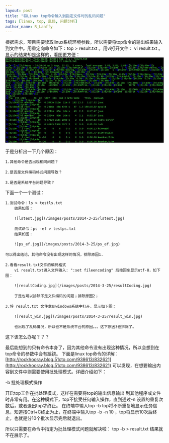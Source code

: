 ```yaml
---
layout: post
title: "将Linux top命令输入到指定文件时的乱码问题"
tags: [linux, top, 乱码, 问题分析]
author_name: R_Lanffy
---
```


根据需求，项目需要读取linux系统环境参数，所以需要将top命令的输出结果输入到文件中。用重定向命令如下：top > result.txt 。用vi打开文件： vi result.txt 。显示的结果却是这样的，看图更方便：
![wrong1.jpg](/images/posts/2014-3-25/wrong1.jpg)

于是分析出一下几个原因：

	1.其他命令是否出现相同问题？
	
	2.是否是文件编码格式问题导致？
	
	3.是否是系统平台问题导致？
	
下面一个一个测试：

	1.测试命令：ls > testls.txt
		结果如图：
		
		![lstest.jpg](/images/posts/2014-3-25/lstest.jpg)
		
		测试命令：ps -ef > testps.txt
		结果如图：
		
		![ps_ef.jpg](/images/posts/2014-3-25/ps_ef.jpg)	
		
	可以得出结论，其他命令没有出现这样的情况，排除原因1.
	
	2.看看result.txt文件的编码格式
		vi result.txt进入文件输入: ":set fileencoding" 后按回车显示utf-8，如下图：
		
		![resultCoding.jpg](/images/posts/2014-3-25/resultCoding.jpg)
		
		于是也可以排除不是文件编码的问题；排除原因2；
		
	3.将 result.txt 文件拿到windows系统中打开，显示如下图：
	
		![result_win.jpg](/images/posts/2014-3-25/result_win.jpg)
		
		也出现了乱码情况，所以也不是系统平台的原因。。。这下原因3也排除了。
		
这下该怎么办呢？？？

最后能想到的只有命令本身了，因为其他命令没有出现这种情况，所以会想到在top命令的参数中会有蹊跷。
下面是linux top命令的详解：[http://rockhooray.blog.51cto.com/938613/832621](http://rockhooray.blog.51cto.com/938613/832621)
可以发现，在想要输出内容到文件中则需要使用批处理模式。详细介绍如下：

-b 批处理模式操作

开启top工作在批处理模式，这样在需要将top的输出信息输出 到其他程序或文件时非常有用。在这种模式下，top不接受任何输入操作，直到通过-n 设置的重复次数后，或者退出top才终止。
在终端中输入top -b top将不断重复地显示任务信息，知道按Ctrl+C终止为止，在终端中输入top -b -n 10 ，top将显示10次后终止，也就是分10个批次显示完后就退出。

所以只需要在命令中指定为批处理模式问题就解决啦： top -b > result.txt 结果就不在展示了。